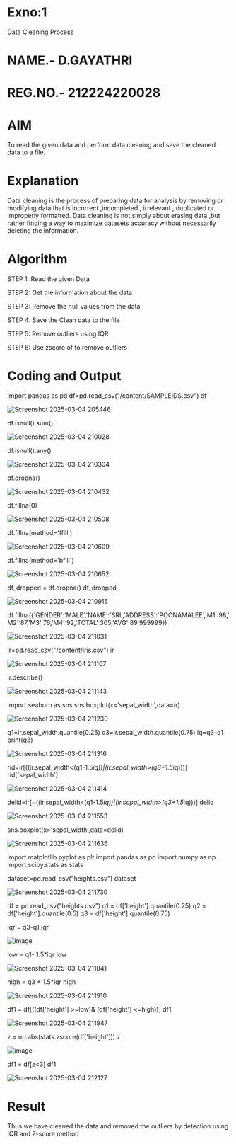 # Exno:1
Data Cleaning Process
# NAME.- D.GAYATHRI
# REG.NO.- 212224220028
# AIM
To read the given data and perform data cleaning and save the cleaned data to a file.

# Explanation
Data cleaning is the process of preparing data for analysis by removing or modifying data that is incorrect ,incompleted , irrelevant , duplicated or improperly formatted. Data cleaning is not simply about erasing data ,but rather finding a way to maximize datasets accuracy without necessarily deleting the information.

# Algorithm
STEP 1: Read the given Data

STEP 2: Get the information about the data

STEP 3: Remove the null values from the data

STEP 4: Save the Clean data to the file

STEP 5: Remove outliers using IQR

STEP 6: Use zscore of to remove outliers

# Coding and Output
import pandas as pd
df=pd.read_csv("/content/SAMPLEIDS.csv")
df

![Screenshot 2025-03-04 205446](https://github.com/user-attachments/assets/98ac9420-d334-46fc-91af-2bd0df00729e)

df.isnull().sum()

![Screenshot 2025-03-04 210028](https://github.com/user-attachments/assets/56422d77-1b6f-42a4-aa99-4f02a6da47a1)

df.isnull().any()<br>

![Screenshot 2025-03-04 210304](https://github.com/user-attachments/assets/2cd982fb-15f0-4510-b09b-cbf665fac6c0)

df.dropna()

![Screenshot 2025-03-04 210432](https://github.com/user-attachments/assets/c8989206-c474-4bb0-a326-7ada03b748f5)

df.fillna(0)

![Screenshot 2025-03-04 210508](https://github.com/user-attachments/assets/bbb96bc8-aae9-4f1c-89a5-6a65dc3dfe8b)

df.fillna(method='ffill')

![Screenshot 2025-03-04 210609](https://github.com/user-attachments/assets/6adfa1ee-f7ba-4c2c-a34c-acc37ed5903e)

df.fillna(method='bfill')

![Screenshot 2025-03-04 210652](https://github.com/user-attachments/assets/94a0fd61-837e-448c-b31e-112a687191c1)

df_dropped = df.dropna()
df_dropped

![Screenshot 2025-03-04 210916](https://github.com/user-attachments/assets/0a58678e-0fa2-4f7f-bba9-545302fc91c6)

df.fillna({'GENDER':'MALE','NAME':'SRI','ADDRESS':'POONAMALEE','M1':98,'M2':87,'M3':76,'M4':92,'TOTAL':305,'AVG':89.999999})

![Screenshot 2025-03-04 211031](https://github.com/user-attachments/assets/c1b98abb-19f2-4486-b02a-49cbb49ec5d2)

ir=pd.read_csv("/content/iris.csv")
ir

![Screenshot 2025-03-04 211107](https://github.com/user-attachments/assets/a6b7f662-eb6b-46f2-86bf-c159dd3226b8)

ir.describe()

![Screenshot 2025-03-04 211143](https://github.com/user-attachments/assets/99162c39-9677-410f-a78a-b9bb84ef48de)

import seaborn as sns
sns.boxplot(x='sepal_width',data=ir)

![Screenshot 2025-03-04 211230](https://github.com/user-attachments/assets/b398f218-921e-4045-8983-c79c7467cdb7)

q1=ir.sepal_width.quantile(0.25)
q3=ir.sepal_width.quantile(0.75)
iq=q3-q1
print(q3)

![Screenshot 2025-03-04 211316](https://github.com/user-attachments/assets/02dcc8a6-d6c2-40d0-9fd5-398bf06ed3b2)

rid=ir[((ir.sepal_width<(q1-1.5*iq))|(ir.sepal_width>(q3+1.5*iq)))]
rid['sepal_width']

![Screenshot 2025-03-04 211414](https://github.com/user-attachments/assets/0cd26dc2-8d9d-4133-ab65-1266ffef2720)

delid=ir[~((ir.sepal_width<(q1-1.5*iq))|(ir.sepal_width>(q3+1.5*iq)))]
delid

![Screenshot 2025-03-04 211553](https://github.com/user-attachments/assets/bfad9299-0cf2-421d-9ad7-86a4490a83ad)

sns.boxplot(x='sepal_width',data=delid)

![Screenshot 2025-03-04 211636](https://github.com/user-attachments/assets/ef94f0f4-783b-45a1-bf55-049bc8451398)

import matplotlib.pyplot as plt
import pandas as pd
import numpy as np
import scipy.stats as stats


dataset=pd.read_csv("heights.csv")
dataset

![Screenshot 2025-03-04 211730](https://github.com/user-attachments/assets/ca58957c-4608-4f6d-917b-80d8edd4c297)

df = pd.read_csv("heights.csv")
q1 = df['height'].quantile(0.25)
q2 = df['height'].quantile(0.5)
q3 = df['height'].quantile(0.75)


iqr = q3-q1
iqr

![image](https://github.com/user-attachments/assets/398577f5-8d9d-4a38-8e72-65ee3bea7bb0)

low = q1- 1.5*iqr
low

![Screenshot 2025-03-04 211841](https://github.com/user-attachments/assets/47447697-93ba-4d31-92d8-ed459fc816ee)

high = q3 + 1.5*iqr
high

![Screenshot 2025-03-04 211910](https://github.com/user-attachments/assets/2fcb4843-2760-4a0d-b7d4-e6d1ca432bc2)

df1 = df[((df['height'] >=low)& (df['height'] <=high))]
df1

![Screenshot 2025-03-04 211947](https://github.com/user-attachments/assets/378d4ceb-f673-42fd-a4a0-0fc4c510cd7e)

z = np.abs(stats.zscore(df['height']))
z

![image](https://github.com/user-attachments/assets/40d8c650-7ee8-4e3a-a752-16b8e32f666b)

df1 = df[z<3]
df1

![Screenshot 2025-03-04 212127](https://github.com/user-attachments/assets/39a061e1-ef2a-4b5e-934e-f3ca0e18e37b)         
# Result
Thus we have cleaned the data and removed the outliers by detection using IQR and Z-score method
